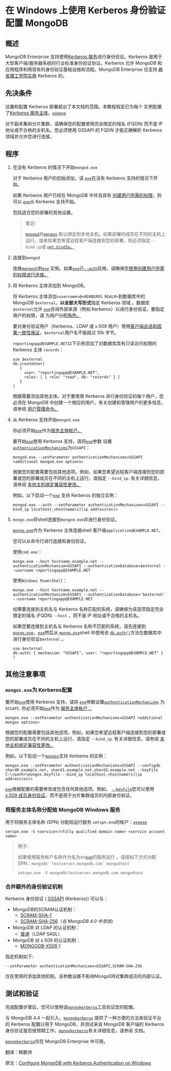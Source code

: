 # 在 Windows 上使用 Kerberos 身份验证配置 MongoDB

## 概述

MongoDB Enterprise 支持使用[Kerberos 服务](https://www.mongodb.com/docs/manual/core/kerberos/)进行身份验证。Kerberos 是用于大型客户端/服务器系统的行业标准身份验证协议。Kerberos 允许 MongoDB 和应用程序利用现有的身份验证基础设施和流程。MongoDB Enterprise 仅支持 [麻省理工学院实施](https://kerberos.org/) Kerberos 的。

## 先决条件

设置和配置 Kerberos 部署超出了本文档的范围。本教程假定已为每个 实例配置了[Kerberos 服务主体](https://www.mongodb.com/docs/manual/core/kerberos/#std-label-kerberos-service-principal)。[`exe`](https://www.mongodb.com/docs/manual/reference/program/mongod.exe/#mongodb-binary-bin.mongod.exe)[`exe`](https://www.mongodb.com/docs/manual/reference/program/mongos.exe/#mongodb-binary-bin.mongos.exe)

对于副本集和分片集群，请确保您的配置使用完全限定的域名 (FQDN) 而不是 IP 地址或不合格的主机名。您必须使用 GSSAPI 的 FQDN 才能正确解析 Kerberos 领域并允许您进行连接。

## 程序

1. 在没有 Kerberos 的情况下开始`mongod.exe`

   对于 Kerberos 用户的初始添加，请 [`exe`](https://www.mongodb.com/docs/manual/reference/program/mongod.exe/#mongodb-binary-bin.mongod.exe)在没有 Kerberos 支持的情况下开始。

   如果 Kerberos 用户已经在 MongoDB 中并且具有 [创建用户所需的权限](https://www.mongodb.com/docs/manual/reference/command/createUser/#std-label-createUser-required-access)，则可以 [`exe`](https://www.mongodb.com/docs/manual/reference/program/mongod.exe/#mongodb-binary-bin.mongod.exe)从 Kerberos 支持开始。

   包括适合您的部署的其他设置。

   > 笔记:
   >
   > [`mongod`](https://www.mongodb.com/docs/manual/reference/program/mongod/#mongodb-binary-bin.mongod)并[`mongos`](https://www.mongodb.com/docs/manual/reference/program/mongos/#mongodb-binary-bin.mongos) 默认绑定到本地主机。如果部署的成员在不同的主机上运行，或者如果您希望远程客户端连接到您的部署，则必须指定`--bind_ip`或 [`net.bindIp`。](https://www.mongodb.com/docs/manual/reference/configuration-options/#mongodb-setting-net.bindIp)

2. 连接到`mongod`

   连接[`mongosh`](https://www.mongodb.com/docs/mongodb-shell/#mongodb-binary-bin.mongosh)到[`exe`](https://www.mongodb.com/docs/manual/reference/program/mongod.exe/#mongodb-binary-bin.mongod.exe) 实例。如果[`exe`](https://www.mongodb.com/docs/manual/reference/program/mongod.exe/#mongodb-binary-bin.mongod.exe)已[`--auth`](https://www.mongodb.com/docs/manual/reference/program/mongod/#std-option-mongod.--auth)启用，请确保您[使用创建用户所需的权限进行连接。](https://www.mongodb.com/docs/manual/reference/command/createUser/#std-label-createUser-required-access)

3. 将 Kerberos 主体添加到 MongoDB。

   将 Kerberos 主体添加`<username>@<KERBEROS REALM>`到数据库中的 MongoDB `$external`。**以全部大写形式**指定 Kerberos 领域 。数据库`$external`允许 [`exe`](https://www.mongodb.com/docs/manual/reference/program/mongod.exe/#mongodb-binary-bin.mongod.exe)咨询外部来源（例如 Kerberos）以进行身份验证。要指定用户的权限，请 为用户分配[角色。](https://www.mongodb.com/docs/manual/core/authorization/)

   要对身份验证用户（Kerberos、LDAP 或 x.509 用户）使用[客户端会话和因果一致性保证](https://www.mongodb.com/docs/manual/core/read-isolation-consistency-recency/#std-label-sessions)，`$external`用户名不能超过 10k 字节。

   `reportingapp@EXAMPLE.NET`以下示例添加了对数据库具有只读访问权限的 Kerberos 主体 `records`：

   ```
   use $external
   db.createUser(
      {
        user: "reportingapp@EXAMPLE.NET",
        roles: [ { role: "read", db: "records" } ]
      }
   )
   ```

   根据需要添加其他主体。对于要使用 Kerberos 进行身份验证的每个用户，您必须在 MongoDB 中创建一个相应的用户。有关创建和管理用户的更多信息，请参阅 [用户管理命令。](https://www.mongodb.com/docs/manual/reference/command/nav-user-management/)

4. 从 Kerberos 支持开始`mongod.exe`

   你必须开始[`exe`](https://www.mongodb.com/docs/manual/reference/program/mongod.exe/#mongodb-binary-bin.mongod.exe)作为[服务主体帐户。](https://www.mongodb.com/docs/manual/tutorial/control-access-to-mongodb-windows-with-kerberos-authentication/#std-label-assign-service-principal-name)

   要开始[`exe`](https://www.mongodb.com/docs/manual/reference/program/mongod.exe/#mongodb-binary-bin.mongod.exe)使用 Kerberos 支持，请将[`exe`](https://www.mongodb.com/docs/manual/reference/program/mongod.exe/#mongodb-binary-bin.mongod.exe)参数 设置[`authenticationMechanisms`](https://www.mongodb.com/docs/manual/reference/parameters/#mongodb-parameter-param.authenticationMechanisms)为`GSSAPI`：

   ```
   mongod.exe --setParameter authenticationMechanisms=GSSAPI <additional mongod.exe options>
   ```

   根据您的配置需要包括其他选项。例如，如果您希望远程客户端连接到您的部署或您的部署成员在不同的主机上运行，请指定 `--bind_ip`. 有关详细信息，请参阅 [本地主机绑定兼容性更改。](https://www.mongodb.com/docs/manual/release-notes/3.6-compatibility/#std-label-3.6-bind_ip-compatibility)

   例如，以下启动一个[`exe`](https://www.mongodb.com/docs/manual/reference/program/mongod.exe/#mongodb-binary-bin.mongod.exe) 支持 Kerberos 的独立实例：

   ```
   mongod.exe --auth --setParameter authenticationMechanisms=GSSAPI --bind_ip localhost,<hostname(s)|ip address(es)>
   ```

5. `mongo.exe`将shell连接到`mongod.exe`并进行身份验证。

   [`mongo.exe`](https://www.mongodb.com/docs/manual/reference/mongo/#mongodb-binary-bin.mongo)作为 Kerberos 主体连接shell 客户端`application@EXAMPLE.NET`。

   您可以从命令行进行连接和身份验证。

   使用`cmd.exe`：

   ```
   mongo.exe --host hostname.example.net --authenticationMechanism=GSSAPI --authenticationDatabase=$external --username reportingapp@EXAMPLE.NET
   ```

   使用`Windows PowerShell`：

   ```
   mongo.exe --host hostname.example.net --authenticationMechanism=GSSAPI --authenticationDatabase='$external' --username reportingapp@EXAMPLE.NET  
   ```

   如果要连接到主机名与 Kerberos 名称匹配的系统，请确保为该选项指定完全限定的域名 (FQDN) `--host` ，而不是 IP 地址或不合格的主机名。

   如果您要连接到主机名与 Kerberos 名称不匹配的系统，请先连接到[`mongo.exe`](https://www.mongodb.com/docs/manual/reference/mongo/#mongodb-binary-bin.mongo)，[`exe`](https://www.mongodb.com/docs/manual/reference/program/mongod.exe/#mongodb-binary-bin.mongod.exe)然后从 [`mongo.exe`](https://www.mongodb.com/docs/manual/reference/mongo/#mongodb-binary-bin.mongo)shell 中使用该 [`db.auth()`](https://www.mongodb.com/docs/manual/reference/method/db.auth/#mongodb-method-db.auth)方法在数据库中进行身份验证`$external` 。

   ```
   use $external
   db.auth( { mechanism: "GSSAPI", user: "reportingapp@EXAMPLE.NET" } )
   ```

## 其他注意事项

### `mongos.exe`为 Kerberos配置

要开始[`exe`](https://www.mongodb.com/docs/manual/reference/program/mongos.exe/#mongodb-binary-bin.mongos.exe)使用 Kerberos 支持，请将 [`exe`](https://www.mongodb.com/docs/manual/reference/program/mongos.exe/#mongodb-binary-bin.mongos.exe)参数设置[`authenticationMechanisms`](https://www.mongodb.com/docs/manual/reference/parameters/#mongodb-parameter-param.authenticationMechanisms) 为`GSSAPI`. 你必须开始[`exe`](https://www.mongodb.com/docs/manual/reference/program/mongos.exe/#mongodb-binary-bin.mongos.exe)作为 [服务主体帐户：](https://www.mongodb.com/docs/manual/tutorial/control-access-to-mongodb-windows-with-kerberos-authentication/#std-label-assign-service-principal-name)

```
mongos.exe --setParameter authenticationMechanisms=GSSAPI <additional mongos options>
```

根据您的配置需要包括其他选项。例如，如果您希望远程客户端连接到您的部署或您的部署成员在不同的主机上运行，请指定 `--bind_ip`. 有关详细信息，请参阅 [本地主机绑定兼容性更改。](https://www.mongodb.com/docs/manual/release-notes/3.6-compatibility/#std-label-3.6-bind_ip-compatibility)

例如，以下启动一个[`mongos`](https://www.mongodb.com/docs/manual/reference/program/mongos/#mongodb-binary-bin.mongos)支持 Kerberos 的实例：

```
mongos.exe --setParameter authenticationMechanisms=GSSAPI --configdb shard0.example.net, shard1.example.net,shard2.example.net --keyFile C:\<path>\mongos.keyfile --bind_ip localhost,<hostname(s)|ip address(es)>
```

[`exe`](https://www.mongodb.com/docs/manual/reference/program/mongos.exe/#mongodb-binary-bin.mongos.exe)根据配置的需要修改或包含任何其他选项。例如， [`--keyFile`](https://www.mongodb.com/docs/manual/reference/program/mongos/#std-option-mongos.--keyFile)您可以使用[x.509 成员身份验证](https://www.mongodb.com/docs/manual/tutorial/configure-x509-member-authentication/#std-label-x509-internal-authentication)，而不是用于分片集群成员的内部身份验证。

### 将服务主体名称分配给 MongoDB Windows 服务

用于将服务主体名称 (SPN) 分配给运行服务 `setspn.exe`的帐户：[`exe`](https://www.mongodb.com/docs/manual/reference/program/mongod.exe/#mongodb-binary-bin.mongod.exe)[`exe`](https://www.mongodb.com/docs/manual/reference/program/mongos.exe/#mongodb-binary-bin.mongos.exe)

```
setspn.exe -S <service>/<fully qualified domain name> <service account name>
```

> 例子:
>
> 如果使用服务帐户名称作为名为on[`exe`](https://www.mongodb.com/docs/manual/reference/program/mongod.exe/#mongodb-binary-bin.mongod.exe)的服务运行 ，请按如下方式分配 SPN：`mongodb``testserver.mongodb.com``mongodtest`
>
> ```
> setspn.exe -S mongodb/testserver.mongodb.com mongodtest
> ```

### 合并额外的身份验证机制

Kerberos 身份验证 ( [GSSAPI](https://www.mongodb.com/docs/manual/core/authentication/#std-label-security-auth-kerberos) (Kerberos)) 可以与：

* MongoDB的SCRAM认证机制：
  - [SCRAM-SHA-1](https://www.mongodb.com/docs/manual/core/security-scram/#std-label-authentication-scram)
  - [SCRAM-SHA-256](https://www.mongodb.com/docs/manual/core/security-scram/#std-label-authentication-scram)（*在 MongoDB 4.0 中添加*）
* MongoDB 对 LDAP 的认证机制：
  - [普通](https://www.mongodb.com/docs/manual/core/authentication/#std-label-security-auth-ldap)（LDAP SASL）
* MongoDB 对 x.509 的认证机制：
  - [MONGODB-X509 )](https://www.mongodb.com/docs/manual/core/security-x.509/#std-label-security-auth-x509)'

指定机制如下:

```
--setParameter authenticationMechanisms=GSSAPI,SCRAM-SHA-256
```

仅在使用时添加其他机制。该参数设置不影响MongoDB对集群成员的内部认证。

## 测试和验证

完成配置步骤后，您可以使用该[`mongokerberos`](https://www.mongodb.com/docs/manual/reference/program/mongokerberos/#mongodb-binary-bin.mongokerberos)工具验证您的配置。

与 MongoDB 4.4 一起引入，[`mongokerberos`](https://www.mongodb.com/docs/manual/reference/program/mongokerberos/#mongodb-binary-bin.mongokerberos) 提供了一种方便的方法来验证平台的 Kerberos 配置以用于 MongoDB，并测试来自 MongoDB 客户端的 Kerberos 身份验证是否按预期工作。[`mongokerberos`](https://www.mongodb.com/docs/manual/reference/program/mongokerberos/#mongodb-binary-bin.mongokerberos)有关详细信息，请参阅 文档。

[`mongokerberos`](https://www.mongodb.com/docs/manual/reference/program/mongokerberos/#mongodb-binary-bin.mongokerberos)仅在 MongoDB Enterprise 中可用。





翻译：韩鹏帅

原文：[Configure MongoDB with Kerberos Authentication on Windows](https://www.mongodb.com/docs/manual/tutorial/control-access-to-mongodb-windows-with-kerberos-authentication/)
